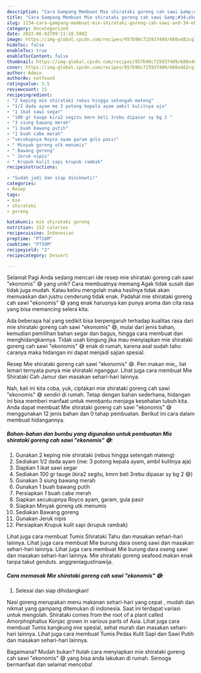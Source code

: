 ```yaml
---
description: "Cara Gampang Membuat Mie shirataki goreng cah sawi &amp;#34;ekonomis&amp;#34; 😅 yang Lezat, Mantap"
title: "Cara Gampang Membuat Mie shirataki goreng cah sawi &amp;#34;ekonomis&amp;#34; 😅 yang Lezat, Mantap"
slug: 1134-cara-gampang-membuat-mie-shirataki-goreng-cah-sawi-and-34-ekonomis-and-34-yang-lezat-mantap
category: Uncategorized
date: 2022-06-02T09:11:10.580Z
image: https://img-global.cpcdn.com/recipes/957b90c725937409/680x482cq70/mie-shirataki-goreng-cah-sawi-ekonomis-foto-resep-utama.jpg
hideToc: false
enableToc: true
enableTocContent: false
thumbnail: https://img-global.cpcdn.com/recipes/957b90c725937409/680x482cq70/mie-shirataki-goreng-cah-sawi-ekonomis-foto-resep-utama.jpg
cover: https://img-global.cpcdn.com/recipes/957b90c725937409/680x482cq70/mie-shirataki-goreng-cah-sawi-ekonomis-foto-resep-utama.jpg
author: Admin
authorAv: notfound
ratingvalue: 3.5
reviewcount: 15
recipeingredient:
- "2 keping mie shirataki rebus hingga setengah mateng"
- "1/2 dada ayam me 3 potong kepala ayam ambil kulitnya aja"
- "1 ikat sawi segar"
- "100 gr tauge kira2 segitu kmrn beli 3rebu dipasar sy bg 2 "
- "3 siung bawang merah"
- "1 buah bawang putih"
- "1 buah cabe merah"
- "secukupnya Royco ayam garam gula pasir"
- " Minyak goreng utk menumis"
- " Bawang goreng"
- " Jeruk nipis"
- " Krupuk kulit sapi krupuk rambak"
recipeinstructions:

- "Sudah jadi dan siap dinikmati!"
categories:
- Resep
tags:
- mie
- shirataki
- goreng

katakunci: mie shirataki goreng 
nutrition: 153 calories
recipecuisine: Indonesian
preptime: "PT16M"
cooktime: "PT39M"
recipeyield: "2"
recipecategory: Dessert

---
```



Selamat Pagi Anda sedang mencari ide resep mie shirataki goreng cah sawi &#34;ekonomis&#34; 😅 yang unik? Cara membuatnya memang Agak tidak susah dan tidak juga mudah. Kalau keliru mengolah maka hasilnya tidak akan memuaskan dan justru cenderung tidak enak. Padahal mie shirataki goreng cah sawi &#34;ekonomis&#34; 😅 yang enak harusnya kan punya aroma dan cita rasa yang bisa memancing selera kita.


Ada beberapa hal yang sedikit bisa berpengaruh terhadap kualitas rasa dari mie shirataki goreng cah sawi &#34;ekonomis&#34; 😅, mulai dari jenis bahan, kemudian pemilihan bahan segar dan bagus, hingga cara membuat dan menghidangkannya. Tidak usah bingung jika mau menyiapkan mie shirataki goreng cah sawi &#34;ekonomis&#34; 😅 enak di rumah, karena asal sudah tahu caranya maka hidangan ini dapat menjadi sajian spesial.

Resep Mie shirataki goreng cah sawi &#34;ekonomis&#34; 😅. Pen makan mie,, liat lemari ternyata punya mie shirataki nganggur. Lihat juga cara membuat Mie Shirataki Cah Jamur dan masakan sehari-hari lainnya.


Nah, kali ini kita coba, yuk, ciptakan mie shirataki goreng cah sawi &#34;ekonomis&#34; 😅 sendiri di rumah. Tetap dengan bahan sederhana, hidangan ini bisa memberi manfaat untuk membantu menjaga kesehatan tubuh kita. Anda dapat membuat Mie shirataki goreng cah sawi &#34;ekonomis&#34; 😅 menggunakan 12 jenis bahan dan 0 tahap pembuatan. Berikut ini cara dalam membuat hidangannya.

<!--inarticleads1-->

##### Bahan-bahan dan bumbu yang digunakan untuk pembuatan Mie shirataki goreng cah sawi &#34;ekonomis&#34; 😅:

1. Gunakan 2 keping mie shirataki (rebus hingga setengah mateng)
1. Sediakan 1/2 dada ayam (me: 3 potong kepala ayam, ambil kulitnya aja)
1. Siapkan 1 ikat sawi segar
1. Sediakan 100 gr tauge (kira2 segitu, kmrn beli 3rebu dipasar sy bg 2 😅)
1. Gunakan 3 siung bawang merah
1. Gunakan 1 buah bawang putih
1. Persiapkan 1 buah cabe merah
1. Siapkan secukupnya Royco ayam, garam, gula pasir
1. Siapkan  Minyak goreng utk menumis
1. Sediakan  Bawang goreng
1. Gunakan  Jeruk nipis
1. Persiapkan  Krupuk kulit sapi (krupuk rambak)


Lihat juga cara membuat Tumis Shirataki Tahu dan masakan sehari-hari lainnya. Lihat juga cara membuat Mie burung dara oseng sawi dan masakan sehari-hari lainnya. Lihat juga cara membuat Mie burung dara oseng sawi dan masakan sehari-hari lainnya. Mie shirataki goreng seafood.makan enak tanpa takut genduts. anggreniagustinawija. 

<!--inarticleads2-->

##### Cara memasak Mie shirataki goreng cah sawi &#34;ekonomis&#34; 😅:


1. Selesai dan siap dihidangkan!

Nasi goreng merupakan menu makanan sehari-hari yang cepat , mudah dan nikmat yang gampang ditemukan di indonesia. Saat ini terdapat variasi untuk mengolah. Shirataki comes from the root of a plant called Amorphophallus Konjac grown in various parts of Asia. Lihat juga cara membuat Tumis kangkung mie spesial, sehat murah dan masakan sehari-hari lainnya. Lihat juga cara membuat Tumis Pedas Kulit Sapi dan Sawi Putih dan masakan sehari-hari lainnya. 

Bagaimana? Mudah bukan? Itulah cara menyiapkan mie shirataki goreng cah sawi &#34;ekonomis&#34; 😅 yang bisa anda lakukan di rumah. Semoga bermanfaat dan selamat mencoba!
